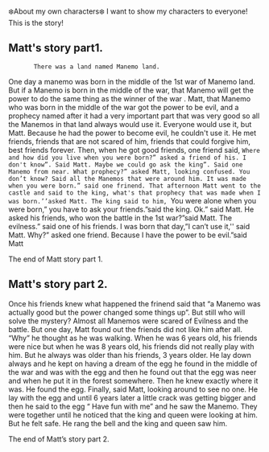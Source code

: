 ❄️About my own characters❄️
I want to show my characters to everyone!
This is the story!    

Matt's story part1.
------------------

           There was a land named Manemo land.
One day a manemo was born in the middle of the 1st war of Manemo land.
But if a Manemo is born in the middle of the war, that Manemo will get the power to do the same thing as the winner of the war . Matt, that Manemo who was born in the middle of the war got the power to be evil, and a prophecy named after it had a very important part that was very good so all the Manemos in that land always would use it. Everyone would use it, but Matt.
Because he had the power to become evil, he couldn't use it.
He met friends, friends that are not scared of him, friends that could forgive him, best friends forever.
Then, when he got good friends, one friend said, ``Where and how did you live when you were born?” asked a friend of his. I don't know”. Said Matt.
Maybe we could go ask the king”. Said one Manemo from near.
What prophecy?” asked Matt, looking confused.
You don’t know? Said all the Manemos that were around him.
It was made when you were born.” said one frinend.
That afternoon Matt went to the castle and said to the king, what's that prophecy that was made when I was born.’’asked Matt.
The king said to him, ``You were alone when you were born,”  you have to ask your friends.”said the king.
Ok.” said Matt.
He asked his friends, who won the battle in the 1st war?”said Matt.
The evilness.” said one of his friends.
I was born that day,”I can’t use it,'' said Matt.
Why?” asked one friend.
Because I have the power to be evil.”said Matt


The end of Matt story part 1.

 Matt's story part 2.
 -------------------
 
Once his friends knew what happened the frinend said that “a Manemo was actually good but the power changed some things up”. But still who will solve the mystery? 
Almost all Manemos were scared of Evilness and the battle.
But one day, Matt found out the friends did not like him after all.
“Why” he thought as he was walking.
When he was 6 years old, his friends were nice but when he was 8 years old, his friends did not really play with him.
But he always was older than his friends, 3 years older.
He lay down always and he kept on having a dream of the egg he found in the middle of the war and was with the egg and then he found out that the egg was neer and when he put it in the forest somewhere.
Then he knew exactly where it was.
 He found the egg.
Finally, said Matt, looking around to see no one.
He lay with the egg and until 6 years later a little crack was getting bigger and then he said to the egg “ Have       fun with me” and he saw the Manemo.
They were together until he noticed that the king and queen were looking at him.
But he felt safe.
He rang the bell and the king and queen saw him.

The end of Matt’s story part 2.
 
